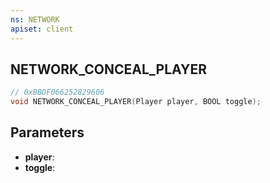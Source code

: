 ```yaml
---
ns: NETWORK
apiset: client
---
```

## NETWORK_CONCEAL_PLAYER

```c
// 0xBBDF066252829606
void NETWORK_CONCEAL_PLAYER(Player player, BOOL toggle);
```


## Parameters
* **player**:
* **toggle**: